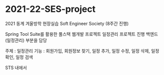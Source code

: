 # 2021-22-SES-project

2021 동계 겨울방학 현장실습
Soft Engineer Society (8주간 진행)

Spring Tool Suite를 활용한 풀스택 웹개발 프로젝트
일정관리 프로젝트 진행
백엔드 (일정관리) 부분을 담당

주제 : 일정관리
기능 : 회원가입, 회원정보 찾기, 일정 추가, 일정 수정, 일정 삭제, 일정 확인, 일정 검색

STS 내에서 
